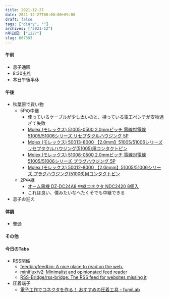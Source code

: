 ```yaml
---
title: 2021-12-27
date: 2021-12-27T00:00:00+09:00
draft: false
tags: ["diary", ""]
archives: ["2021-12"]
n年日記: ["1227"]
slug: 667393
---
```

#### 午前
- 息子通園
- 8:30出社
- 本日午後半休
#### 午後
- 秋葉原で買い物
  - 5Pの中継
    - 使っているケーブルが少し太いのと、持っている電工ペンチが安物過ぎて失敗
    - [Molex (モレックス) 51005-0500 2.0mmピッチ 電線対電線 51005/51006シリーズ リセプタクルハウジング 5P](https://www.sengoku.co.jp/mod/sgk_cart/detail.php?code=EEHD-4KLB)
    - [Molex (モレックス) 50013-8000 【2.0mm】51005/51006シリーズ リセプタクルハウジング(51005)用コンタクトピン](https://www.sengoku.co.jp/mod/sgk_cart/detail.php?code=EEHD-4NCE#)
    - [Molex (モレックス) 51006-0500 2.0mmピッチ 電線対電線 51005/51006シリーズ プラグハウジング 5P](https://www.sengoku.co.jp/mod/sgk_cart/detail.php?code=EEHD-4KLF)
    - [Molex (モレックス) 50012-8000 【2.0mnm】51005/51006シリーズ プラグハウジング(51006)用コンタクトピン](https://www.sengoku.co.jp/mod/sgk_cart/detail.php?code=EEHD-4NCF)
  - 2P中継
    - [オーム電機 DZ-DC24A8 中継コネクタ NDC2420 8個入](https://www.sengoku.co.jp/mod/sgk_cart/detail.php?code=EEHD-5PH6)
    - これは良い、僕みたいなへたくそでも中継できる
- 息子お迎え
#### 体調
- 普通
#### その他
#### 今日のTabs
- RSS関係
  - [feedbin/feedbin: A nice place to read on the web.](https://github.com/feedbin/feedbin)
  - [miniflux/v2: Minimalist and opinionated feed reader](https://github.com/miniflux/v2)
  - [RSS-Bridge/rss-bridge: The RSS feed for websites missing it](https://github.com/RSS-Bridge/rss-bridge)
- 圧着端子
  - [電子工作でコネクタを作る！ おすすめの圧着工具 - fumiLab](https://fumimaker.net/entry/2019/06/16/220408)